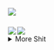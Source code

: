 ![](https://komarev.com/ghpvc/?username=Madmegsox1&label=Views)
### 
<a href="https://github.com/Madmegsox1/github-readme-stats">
  <!-- Change the `github-readme-stats.anuraghazra1.vercel.app` to `github-readme-stats.vercel.app`  -->
  <img align="center" src="https://github-readme-stats.vercel.app/api/top-langs/?username=Madmegsox1&langs_count=8&theme=radical" />
  <img align="left" src="https://github-readme-stats.vercel.app/api?username=Madmegsox1&show_icons=true&theme=radical" />
</a>

<details>
<summary>
  More Shit
</summary>
 ### What Programing languages do i know 
 
</details>
